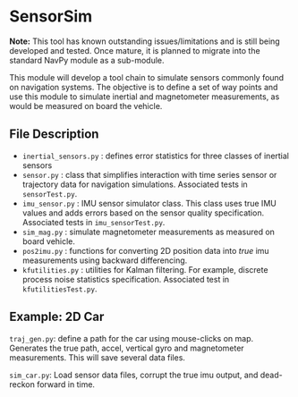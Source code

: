 SensorSim
=========

**Note:** This tool has known outstanding issues/limitations and is still being developed and tested.  Once mature, it is planned to migrate into the standard NavPy module as a sub-module.

This module will develop a tool chain to simulate sensors commonly found on navigation systems.  The objective is to define a set of way points and use this module to simulate inertial and magnetometer measurements, as would be measured on board the vehicle.

File Description
----------------

* `inertial_sensors.py` : defines error statistics for three classes of inertial sensors
* `sensor.py` : class that simplifies interaction with time series sensor or trajectory data for navigation simulations.  Associated tests in `sensorTest.py`.
* `imu_sensor.py` : IMU sensor simulator class.  This class uses true IMU values and adds errors based on the sensor quality specification.  Associated tests in `imu_sensorTest.py`.
* `sim_mag.py` : simulate magnetometer measurements as measured on board vehicle.
* `pos2imu.py` : functions for converting 2D position data into *true* imu measurements using backward differencing.
* `kfutilities.py` : utilities for Kalman filtering.  For example, discrete process noise statistics specification.  Associated test in `kfutilitiesTest.py`.

Example: 2D Car
----------------

`traj_gen.py`: define a path for the car using mouse-clicks on map.  Generates the true path, accel, vertical gyro and magnetometer measurements.  This will save several data files.

`sim_car.py`: Load sensor data files, corrupt the true imu output, and dead-reckon forward in time.